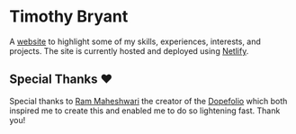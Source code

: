 # Timothy Bryant

A [website](https://timothybryantjr.com) to highlight some of my skills, experiences, interests, and projects. The site is currently hosted and deployed using [Netlify](www.netlify.com).

## Special Thanks ❤️

Special thanks to [Ram Maheshwari](https://github.com/rammcodes) the creator of the [Dopefolio](https://github.com/rammcodes/Dopefolio) which both inspired me to create this and enabled me to do so lightening fast. Thank you!



